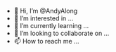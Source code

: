 - 👋 Hi, I’m @AndyAlong
- 👀 I’m interested in ...
- 🌱 I’m currently learning ...
- 💞️ I’m looking to collaborate on ...
- 📫 How to reach me ...

<!---
AndyAlong/AndyAlong is a ✨ special ✨ repository because its `README.md` (this file) appears on your GitHub profile.
You can click the Preview link to take a look at your changes.
--->
